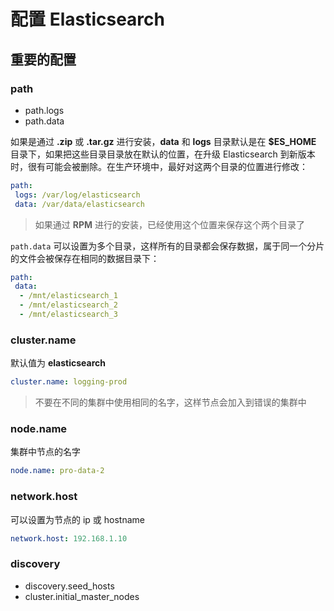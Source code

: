 # 配置 Elasticsearch

## 重要的配置

### path

- path.logs
- path.data

如果是通过 **.zip** 或 **.tar.gz** 进行安装，**data** 和 **logs** 目录默认是在 **$ES_HOME** 目录下，如果把这些目录目录放在默认的位置，在升级 Elasticsearch 到新版本时，很有可能会被删除。在生产环境中，最好对这两个目录的位置进行修改：

```yml
path:
 logs: /var/log/elasticsearch
 data: /var/data/elasticsearch
```

> 如果通过 **RPM** 进行的安装，已经使用这个位置来保存这个两个目录了

`path.data` 可以设置为多个目录，这样所有的目录都会保存数据，属于同一个分片的文件会被保存在相同的数据目录下：

```yml
path:
 data:
  - /mnt/elasticsearch_1
  - /mnt/elasticsearch_2
  - /mnt/elasticsearch_3
```

### cluster.name

默认值为 **elasticsearch**

```yml
cluster.name: logging-prod
```

> 不要在不同的集群中使用相同的名字，这样节点会加入到错误的集群中

### node.name

集群中节点的名字

```yml
node.name: pro-data-2
```

### network.host

可以设置为节点的 ip 或 hostname

```yml
network.host: 192.168.1.10
```

### discovery

- discovery.seed_hosts
- cluster.initial_master_nodes



